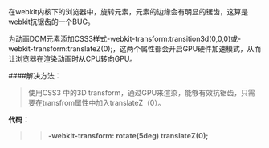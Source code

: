 
在webkit内核下的浏览器中，旋转元素，元素的边缘会有明显的锯齿，这算是webkit抗锯齿的一个BUG。

为动画DOM元素添加CSS3样式-webkit-transform:transition3d(0,0,0)或-webkit-transform:translateZ(0);，这两个属性都会开启GPU硬件加速模式，从而让浏览器在渲染动画时从CPU转向GPU。

####解决方法：
  >使用CSS3 中的3D transform，通过GPU来渲染，能够有效抗锯齿，只需要在transfrom属性中加入translateZ（0）。

   **代码：**
   >>**-webkit-transform: rotate(5deg) translateZ(0);**
   

